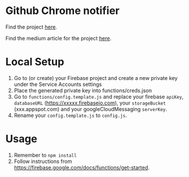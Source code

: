# Github Chrome notifier
Find the project [here](https://chrome.google.com/webstore/detail/github-notifier/hoapibhhppbolnldjengllkcdbpbbgih).

Find the medium article for the project [here](https://medium.freecodecamp.org/i-wanted-real-time-github-push-notifications-so-i-built-a-chrome-extension-7e6be0611e4).

# Local Setup
1. Go to (or create) your Firebase project and create a new private key under the Service Accounts settings
2. Place the generated private key into functions/creds.json
3. Go to `functions/config.template.js` and replace your firebase `apiKey`, `databaseURL` (https://xxxxx.firebaseio.com), your `storageBucket` (xxx.appspot.com) and your googleCloudMessaging `serverKey`.
4. Rename your `config.template.js` to `config.js`.


# Usage
1. Remember to `npm install` 
2. Follow instructions from https://firebase.google.com/docs/functions/get-started.
